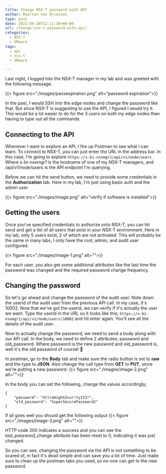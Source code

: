 ```yaml
---
title: Change NSX-T password with API
author: Maarten Van Driessen
type: post
date: 2021-04-20T12:11:30+00:00
url: /change-nsx-t-password-with-api/
categories:
  - NSX-T
  - VMware
tags:
  - api
  - nsx-t
  - VMware

---
```

Last night, I logged into the NSX-T manager in my lab and was greeted with the following message. 

{{< figure src="./images/passexpiration.png" alt="password expiration">}}

In the past, I would SSH into the edge nodes and change the password like that. But since NSX-T is suggesting to use the API, I figured I would try it. This would be a lot easier to do for the 3 users on both my edge nodes than having to type out all the commands.

## Connecting to the API

Whenever I want to explore an API, I fire up Postman to see what I can learn. To connect to NSX-T, you can just enter the URL in the address bar. In this case, I'm going to explore `https://s-bi-nsxmgr1/api/v1/node/users` . Where s-bi-nsxmgr1 is the hostname of one of my NSX-T managers, and /api/v1/node/users is the API endpoint I'm querying. 

Before we can hit the send button, we need to provide some credentials in the **Authorization** tab. Here in my lab, I'm just using basic auth and the admin user.

{{< figure src="./images/image.png" alt="verify if software is installed">}}

## Getting the users

Once you've specified credentials to authorize onto NSX-T, you can hit send and get a list of all users that exist in your NSX-T environment. Here in my lab, only 5 users exist, 2 of which are not activated. This will probably be the same in many labs, I only have the root, admin, and audit user configured.

{{< figure src="./images/image-1.png" alt="">}}

For each user, you also get some additional attributes like the last time the password was changed and the required password change frequency.

## Changing the password

So let's go ahead and change the password of the audit user. Note down the userid of the audit user from the previous API call. In my case, it's 10002. Now that we've got the userid, we can verify if it's actually the user we want. Type the userid in the URL so it looks like this; `https://s-bi-nsxmgr1/api/v1/node/users/10002` and hit enter again. You'll see all the details of the audit user.

Now to actually change the password, we need to send a body along with our API call. In the body, we need to define 2 attributes; password and old\_password. Where password is the new password and old\_password is, well it's the old password of course! 🙂

In postman, go to the **Body** tab and make sure the radio button is set to **raw** and the type to **JSON**. Also change the call type from **GET** to **PUT**, since we're putting a new password.
{{< figure src="./images/image-2.png" alt="">}}

In the body you can set the following, change the values accordingly;

```
{
    "password": "UltraHighS3cur!ty123!",
    "old_password": "SuperSecurePassword2"
}
```

If all goes well you should get the following output
{{< figure src="./images/image-3.png" alt="">}}

HTTP code 200 indicates a success and you can see the _last\_password\_change_ attribute has been reset to 0, indicating it was just changed.

So you can see, changing the password via the API is not something to be scared of, in fact it's dead simple and can save you a lot of time. Just make sure to clean up the postman tabs you used, so no-one can get to the new password.